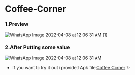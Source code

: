 # Coffee-Corner
### 1.Preview
![WhatsApp Image 2022-04-08 at 12 06 31 AM (1)](https://user-images.githubusercontent.com/72141037/162273490-7ffef169-6fdb-4518-9090-a9c6c10116af.jpeg)
### 2.After Putting some value
![WhatsApp Image 2022-04-08 at 12 06 31 AM](https://user-images.githubusercontent.com/72141037/162273739-2496d45e-ceb1-44f5-bcf0-b0ce9f945169.jpeg)
- If you want to try it out i provided Apk file [Coffee Corner](https://drive.google.com/drive/folders/1EnlTJ2QON8ceyl1HCQcR-kMv-QitD_Uv?usp=sharing) ✨
